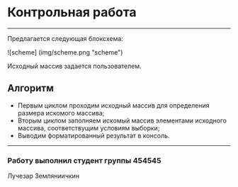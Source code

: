 # Контрольная работа
<hr>

Предлагается следующая блоксхема:

![scheme] (img/scheme.png "scheme")

Исходный массив задается пользователем.

## Алгоритм

* Первым циклом проходим исходный массив для определения размера искомого массива;
* Вторым циклом заполняем искомый массив элементами исходного массива, соответствущим условиям 
выборки;
* Выводим форматированный результат в консоль.

<hr>

### Работу выполнил студент группы 454545

Лучезар Земляниичкин 
<contact>  
